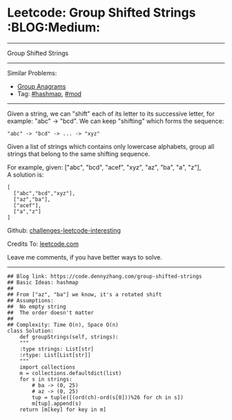 
# Leetcode: Group Shifted Strings     :BLOG:Medium:

---

Group Shifted Strings  

---

Similar Problems:  

-   [Group Anagrams](https://code.dennyzhang.com/group-anagrams)
-   Tag: [#hashmap](https://code.dennyzhang.com/tag/hashmap),  [#mod](https://code.dennyzhang.com/tag/mod)

---

Given a string, we can "shift" each of its letter to its successive letter, for example: "abc" -> "bcd". We can keep "shifting" which forms the sequence:  

    "abc" -> "bcd" -> ... -> "xyz"

Given a list of strings which contains only lowercase alphabets, group all strings that belong to the same shifting sequence.  

For example, given: ["abc", "bcd", "acef", "xyz", "az", "ba", "a", "z"],  
A solution is:  

    [
      ["abc","bcd","xyz"],
      ["az","ba"],
      ["acef"],
      ["a","z"]
    ]

Github: [challenges-leetcode-interesting](https://github.com/DennyZhang/challenges-leetcode-interesting/tree/master/problems/group-shifted-strings)  

Credits To: [leetcode.com](https://leetcode.com/problems/group-shifted-strings/description/)  

Leave me comments, if you have better ways to solve.  

---

    ## Blog link: https://code.dennyzhang.com/group-shifted-strings
    ## Basic Ideas: hashmap
    ##
    ## From ["az", "ba"] we know, it's a rotated shift
    ## Assumptions:
    ##  No empty string
    ##  The order doesn't matter
    ##
    ## Complexity: Time O(n), Space O(n)
    class Solution:
        def groupStrings(self, strings):
    	"""
    	:type strings: List[str]
    	:rtype: List[List[str]]
    	"""
    	import collections
    	m = collections.defaultdict(list)
    	for s in strings:
    	    # ba -> (0, 25)
    	    # az -> (0, 25)
    	    tup = tuple([(ord(ch)-ord(s[0]))%26 for ch in s])
    	    m[tup].append(s)
    	return [m[key] for key in m]

